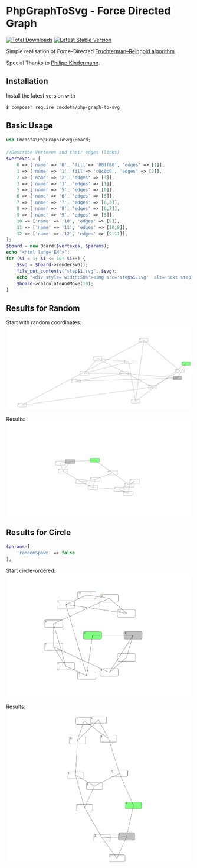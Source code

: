 # PhpGraphToSvg - Force Directed Graph

[![Total Downloads](https://img.shields.io/packagist/dt/cmcdota/php-graph-to-svg.svg)](https://packagist.org/packages/cmcdota/php-graph-to-svg)
[![Latest Stable Version](https://img.shields.io/packagist/v/cmcdota/php-graph-to-svg.svg)](https://packagist.org/packages/cmcdota/php-graph-to-svg)


Simple realisation of Force-Directed [Fruchterman–Reingold algorithm](https://reingold.co/force-directed.pdf).

Special Thanks to [Philipp Kindermann](https://seafile.rlp.net/f/1f06c2943e114d429b48/).

## Installation

Install the latest version with

```bash
$ composer require cmcdota/php-graph-to-svg
```

## Basic Usage
```php
use Cmcdota\PhpGraphToSvg\Board;

//Describe Vertexes and their edges (links)
$vertexes = [
    0 => ['name' => '0', 'fill'=> '80ff80', 'edges' => [1]],
    1 => ['name' => '1','fill'=> 'c0c0c0', 'edges' => [2]],
    2 => ['name' => '2', 'edges' => [3]],
    3 => ['name' => '3', 'edges' => [1]],
    5 => ['name' => '5', 'edges' => [0]],
    6 => ['name' => '6', 'edges' => [5]],
    7 => ['name' => '7', 'edges' => [6,3]],
    8 => ['name' => '8', 'edges' => [6,7]],
    9 => ['name' => '9', 'edges' => [5]],
    10 => ['name' => '10', 'edges' => [9]],
    11 => ['name' => '11', 'edges' => [10,8]],
    12 => ['name' => '12', 'edges' => [9,11]],
];
$board = new Board($vertexes, $params);
echo "<html lang='EN'>";
for ($i = 1; $i <= 10; $i++) {
    $svg = $board->renderSVG();
    file_put_contents("step$i.svg", $svg);
    echo "<div style='width:50%'><img src='step$i.svg'  alt='next step' border='1'></div>";
    $board->calculateAndMove(10);
}
```

## Results for Random
Start with random coordinates:
![Starting Position](Images/Variant1.png)

Results:
![Result](Images/Variant1Finish.png)


## Results for Circle
```php
$params=[
    'randomSpawn' => false
];
```

Start circle-ordered:
![Starting Position](Images/Circle1.png) 

Results:
![Result](Images/Circle1Finish.png)

